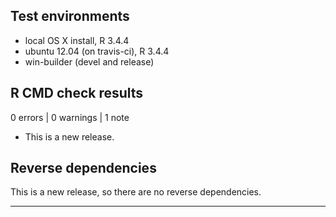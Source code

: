 ## Test environments
* local OS X install, R 3.4.4
* ubuntu 12.04 (on travis-ci), R 3.4.4
* win-builder (devel and release)

## R CMD check results

0 errors | 0 warnings | 1 note

* This is a new release.

## Reverse dependencies

This is a new release, so there are no reverse dependencies.

---

